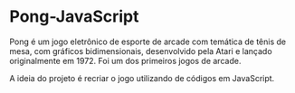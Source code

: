 # Pong-JavaScript
Pong é um jogo eletrônico de esporte de arcade com temática de tênis de mesa, com gráficos bidimensionais, desenvolvido pela Atari e lançado originalmente em 1972. Foi um dos primeiros jogos de arcade.

A ideia do projeto é recriar o jogo utilizando de códigos em JavaScript.
